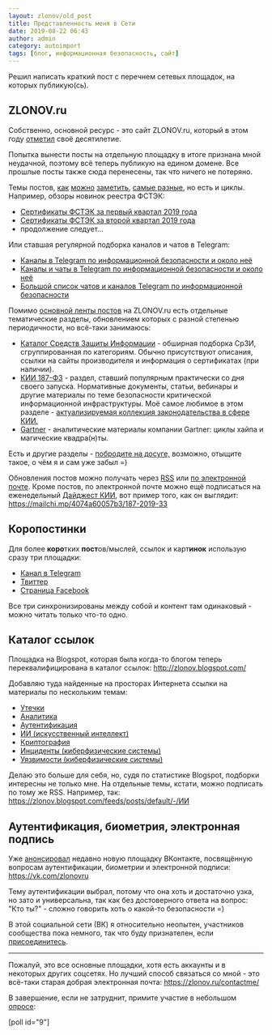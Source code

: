 ```yaml
---
layout: zlonov/old_post
title: Представленность меня в Сети
date: 2019-08-22 06:43
author: admin
category: autoimport
tags: [блог, информационная безопасность, сайт]
---
```


Решил написать краткий пост с перечнем сетевых площадок, на которых публикую(сь).


<!-- wp:heading -->
<h2>ZLONOV.ru</h2>
<!-- /wp:heading -->


Собственно, основной ресурс - это сайт ZLONOV.ru, который в этом году <a href="https://zlonov.ru/10-years-zlonov-ru/">отметил</a> своё десятилетие.



Попытка вынести посты на отдельную площадку в итоге признана мной неудачной, поэтому всё теперь публикую на едином домене. Все прошлые посты также сюда перенесены, так что ничего не потеряно.



Темы постов, <a href="https://zlonov.ru/password-manager/">как</a> <a href="https://zlonov.ru/cybersecurity-staff-burnout/">можно</a> <a href="https://zlonov.ru/measures-table/">заметить</a>, <a href="https://zlonov.ru/clientless-vpn/">самые разные</a>, но есть и циклы. Например, обзоры новинок реестра ФСТЭК:



<ul><li><a href="https://zlonov.ru/fstec-certs-2019-q1/">Сертификаты ФСТЭК за первый квартал 2019 года</a></li><li><a href="https://zlonov.ru/fstec-certs-2019-q2/">Сертификаты ФСТЭК за второй квартал 2019 года</a></li><li>продолжение следует...</li></ul>



Или ставшая регулярной подборка каналов и чатов в Telegram:



<ul><li><a href="https://zlonov.ru/telegram-infosecurity-channels/">Каналы в Telegram по информационной безопасности и около неё</a></li><li><a href="https://zlonov.ru/telegram-infosecurity-chats-and-channels/">Каналы и чаты в Telegram по информационной безопасности и около неё</a></li><li><a href="https://zlonov.ru/telegram-security-list-hy2019/">Большой список чатов и каналов Telegram по информационной безопасности</a></li></ul>



Помимо <a href="https://zlonov.ru/category/security/">основной ленты постов</a> на ZLONOV.ru есть отдельные тематические разделы, обновлением которых с разной степенью периодичности, но всё-таки занимаюсь:



<ul><li><a href="https://zlonov.ru/catalog/">Каталог Средств Защиты Информации</a> - обширная подборка СрЗИ, сгруппированная по категориям. Обычно присутствуют описания, ссылки на сайты производителя и информация о сертификатах (при наличии).</li><li><a href="https://zlonov.ru/kii/">КИИ 187-ФЗ</a> - раздел, ставший популярным практически со дня своего запуска. Нормативные документы, статьи, вебинары и другие материалы по теме безопасности критической информационной инфраструктуры. Моё самое любимое в этом разделе - <a href="https://zlonov.ru/kii/all_laws/">актуализируемая коллекция законодательства в сфере КИИ.</a></li><li><a href="https://zlonov.ru/gartner/">Gartner</a> - аналитические материалы компании Gartner: циклы хайпа и магические квадра(н)ты.</li></ul>



Есть и другие разделы - <a href="https://zlonov.ru/sitemap.xml">побродите на досуге,</a> возможно, отыщите такое, о чём я и сам уже забыл =)



Обновления постов можно получать через <a href="https://feeds.feedburner.com/zlonov">RSS</a> или <a href="http://eepurl.com/gd08dn">по электронной почте</a>. Кроме постов, по электронной почте можно ещё подписаться на еженедельный <a href="https://zlonov.ru/digests/">Дайджест КИИ</a>, вот пример того, как он выглядит: <a href="https://mailchi.mp/4074a60057b3/187-2019-33">https://mailchi.mp/4074a60057b3/187-2019-33</a>


<!-- wp:heading -->
<h2>Коропостинки</h2>
<!-- /wp:heading -->


Для более <strong>коро</strong>тких <strong>пост</strong>ов/мыслей, ссылок и карт<strong>инок</strong> использую сразу три площадки:



<ul><li><a href="https://telegram.me/zlonovru">Канал в Telegram</a></li><li><a href="https://twitter.com/zlonov">Твиттер</a></li><li><a href="https://www.facebook.com/ZLONOV.ru/">Страница Facebook</a></li></ul>



Все три синхронизированы между собой и контент там одинаковый - можно читать только что-то одно.


<!-- wp:heading -->
<h2>Каталог ссылок</h2>
<!-- /wp:heading -->


Площадка на Blogspot, которая была когда-то блогом теперь переквалифицирована в каталог ссылок: <a href="http://zlonov.blogspot.com/">http://zlonov.blogspot.com/</a>



Добавляю туда найденные на просторах Интернета ссылки на материалы по нескольким темам:



<ul><li><a href="https://zlonov.blogspot.com/search/label/%D1%83%D1%82%D0%B5%D1%87%D0%BA%D0%B8">Утечки</a></li><li><a href="https://zlonov.blogspot.ru/search/label/%5B%D0%B0%D0%BD%D0%B0%D0%BB%D0%B8%D1%82%D0%B8%D0%BA%D0%B0%5D">Аналитика</a></li><li><a href="https://zlonov.blogspot.ru/search/label/%D0%B0%D1%83%D1%82%D0%B5%D0%BD%D1%82%D0%B8%D1%84%D0%B8%D0%BA%D0%B0%D1%86%D0%B8%D1%8F">Аутентификация</a></li><li><a href="https://zlonov.blogspot.ru/search/label/%D0%98%D0%98">ИИ (искусственный интеллект)</a></li><li><a href="https://zlonov.blogspot.com/search/label/криптография">Криптография </a></li><li><a href="https://zlonov.blogspot.ru/search/label/%5B%D0%B8%D0%BD%D1%86%D0%B8%D0%B4%D0%B5%D0%BD%D1%82%5D">Инциденты (киберфизические системы)</a></li><li><a href="https://zlonov.blogspot.ru/search/label/%5B%D1%83%D1%8F%D0%B7%D0%B2%D0%B8%D0%BC%D0%BE%D1%81%D1%82%D1%8C%5D">Уязвимости (киберфизические системы)</a></li></ul>



Делаю это больше для себя, но, судя по статистике Blogspot, подборки интересны не только мне. На отдельные темы, кстати, можно подписать по тому же RSS. Например, так: <a href="https://zlonov.blogspot.com/feeds/posts/default/-/ИИ">https://zlonov.blogspot.com/feeds/posts/default/-/ИИ</a>


<!-- wp:heading -->
<h2>Аутентификация, биометрия, электронная подпись</h2>
<!-- /wp:heading -->


Уже <a href="https://zlonov.ru/vkontakte-security-communities/">анонсировал</a> недавно новую площадку ВКонтакте, посвящённую вопросам аутентификации, биометрии и электронной подписи: <a href="https://vk.com/zlonovru">https://vk.com/zlonovru</a>



Тему аутентификации выбрал, потому что она хоть и достаточно узка, но зато и универсальна, так как без достоверного ответа на вопрос: "Кто ты?" - сложно говорить хоть о какой-то безопасности =)



В этой социальной сети (ВК) я относительно неопытен, участников сообщества пока немного, так что буду признателен, если <a href="https://vk.com/zlonovru">присоединитесь</a>.


<!-- wp:separator -->
<hr class="wp-block-separator"/>
<!-- /wp:separator -->


Пожалуй, это все основные площадки, хотя есть аккаунты и в некоторых других соцсетях. Но лучший способ связаться со мной - это всё-таки старая добрая электронная почта: <a href="https://zlonov.ru/contactme/"></a><a href="https://zlonov.ru/contactme/">https://zlonov.ru/contactme/</a>


<!-- wp:html -->
<a id="poll"></a>
<!-- /wp:html -->


В завершение, если не затруднит, примите участие в небольшом <a href="https://zlonov.ru/online-representation#poll">опросе</a>:


<!-- wp:shortcode -->
[poll id="9"]
<!-- /wp:shortcode -->
